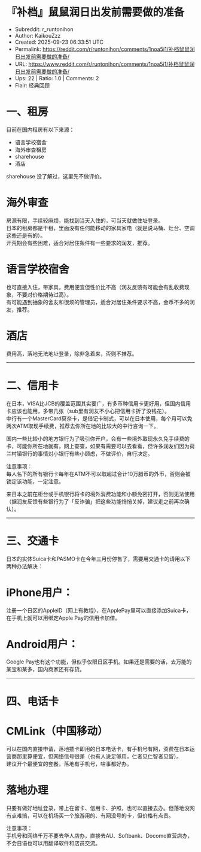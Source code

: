 # 『补档』鼠鼠润日出发前需要做的准备

- Subreddit: r_runtonihon
- Author: KaikouZzz
- Created: 2025-09-23 06:33:51 UTC
- Permalink: https://reddit.com/r/runtonihon/comments/1noa5i1/补档鼠鼠润日出发前需要做的准备/
- URL: https://www.reddit.com/r/runtonihon/comments/1noa5i1/补档鼠鼠润日出发前需要做的准备/
- Ups: 22 | Ratio: 1.0 | Comments: 2
- Flair: 经典回顾


# 一、租房

目前在国内租房有以下来源：

- 语言学校宿舍
- 海外审查租房
- sharehouse
- 酒店

sharehouse 没了解过，这里先不做评价。

# 海外审查

房源有限，手续较麻烦，能找到当天入住的，可当天就做住址登录。  
日本的租房都是干租，里面没有任何能移动的家具家电（就是说马桶、灶台、空调这些还是有的）。  
开荒期会有些困难，适合对居住条件有一些要求的润友，推荐。

# 语言学校宿舍

也可直接入住，带家具，费用便宜但性价比不高（润友反馈有可能会有乱收费现象，不要对价格期待过高）。  
有可能遇到抽象的舍友和很烦的管理员，适合对居住条件要求不高，金币不多的润友，推荐。

# 酒店

费用高，落地无法地址登录，除非急着来，否则不推荐。

------------------------------------------------------------------------

# 二、信用卡

在日本，VISA比JCB的覆盖范围其实要广，有多币种信用卡更好用，但国内信用卡应该也能用，多带几张（sub里有润友不小心把信用卡折了没钱花）。  
中行有一个MasterCard莫奈卡，是借记卡制式，可以在日本使用，每个月可以免两次ATM取现手续费，推荐去你所在地的比较大的中行咨询一下。

国内一些比较小的地方银行为了吸引你开户，会有一些境外取现永久免手续费的卡，可能你所在地就有，网上查查，如果有需要可以去看看，但许多润友们因为荷兰村镇银行的事情对小银行有些小顾虑，不做评价，自行决定。

注意事项：  
每人名下的所有银行卡每年在ATM不可以取超过合计10万腊币的外币，否则会被锁定该功能，一定注意。

来日本之前在柜台或手机银行将卡的境外消费功能和小额免密打开，否则无法使用（据润友反馈有些银行为了「反诈骗」把这些功能悄悄关掉，建议走之前再次确认）。

------------------------------------------------------------------------

# 三、交通卡

日本的实体Suica卡和PASMO卡在今年三月份停售了，需要用交通卡的请用以下两种办法解决：

# iPhone用户：

注册一个日区的AppleID（网上有教程），在ApplePay里可以直接添加Suica卡，在手机上就可以用绑定Apple
Pay的信用卡加值。

# Android用户：

Google
Pay也有这个功能，但似乎仅限日区手机。如果还是需要的话，去万能的某宝和某多，国内商家还有存货。

------------------------------------------------------------------------

# 四、电话卡

# CMLink（中国移动）

可以在国内直接申请，落地插卡即用的日本电话卡，有手机号有网，资费在日本运营商那里算便宜，但网络信号很差（也有人说足够用，仁者见仁智者见智）。  
建议开个最便宜的套餐，落地有手机号，啥事都好办。

# 落地办理

只要有做好地址登录，带上在留卡、信用卡、护照，也可以直接去办。但落地没网有点难搞，可以在机场买一个旅游用的、有网没号的卡，但价格有点贵。

注意事项：  
手机号和网络千万不要去华人店办，直接去AU、Softbank、Docomo直营店办，不会日语也可以用翻译软件和店员交流。

